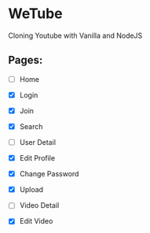 # WeTube

Cloning Youtube with Vanilla and NodeJS

## Pages:

- [ ] Home
- [x] Login
- [x] Join
- [x] Search
- [ ] User Detail
- [x] Edit Profile
- [x] Change Password
- [x] Upload
- [ ] Video Detail
- [x] Edit Video







